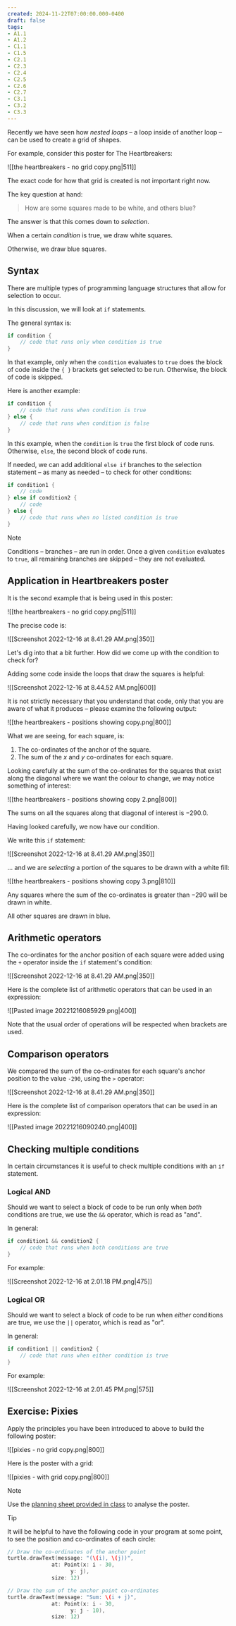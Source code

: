 ```yaml
---
created: 2024-11-22T07:00:00.000-0400
draft: false
tags:
- A1.1
- A1.2
- C1.1
- C1.5
- C2.1
- C2.3
- C2.4
- C2.5
- C2.6
- C2.7
- C3.1
- C3.2
- C3.3
---
```


Recently we have seen how *nested loops* – a loop inside of another loop – can be used to create a grid of shapes.

For example, consider this poster for The Heartbreakers:

![[the heartbreakers - no grid copy.png|511]]

The exact code for how that grid is created is not important right now.

The key question at hand:

> How are some squares made to be white, and others blue?

The answer is that this comes down to *selection*.

When a certain *condition* is true, we draw white squares.

Otherwise, we draw blue squares.

## Syntax

There are multiple types of programming language structures that allow for selection to occur.

In this discussion, we will look at `if` statements.

The general syntax is:

```swift
if condition {
	// code that runs only when condition is true
}
```

In that example, only when the `condition` evaluates to `true` does the block of code inside the `{ }` brackets get selected to be run. Otherwise, the block of code is skipped.

Here is another example:

```swift
if condition {
	// code that runs when condition is true
} else {
	// code that runs when condition is false
}
```

In this example, when the `condition` is `true` the first block of code runs. Otherwise, `else`,  the second block of code runs.

If needed, we can add additional `else if` branches to the selection statement – as many as needed – to check for other conditions:

```swift
if condition1 {
	// code
} else if condition2 {
	// code
} else {
	// code that runs when no listed condition is true
}
```

> [!NOTE]
> 
> Conditions – branches – are run in order. Once a given `condition` evaluates to `true`, all remaining branches are skipped – they are not evaluated.

## Application in Heartbreakers poster

It is the second example that is being used in this poster:

![[the heartbreakers - no grid copy.png|511]]

The precise code is:

![[Screenshot 2022-12-16 at 8.41.29 AM.png|350]]

Let's dig into that a bit further. How did we come up with the condition to check for?

Adding some code inside the loops that draw the squares is helpful:

![[Screenshot 2022-12-16 at 8.44.52 AM.png|600]]

It is not strictly necessary that you understand that code, only that you are aware of what it produces – please examine the following output:

![[the heartbreakers - positions showing copy.png|800]]

What we are seeing, for each square, is:

1. The co-ordinates of the anchor of the square.
2. The sum of the $x$ and $y$ co-ordinates for each square.

Looking carefully at the sum of the co-ordinates for the squares that exist along the diagonal where we want the colour to change, we may notice something of interest:

![[the heartbreakers - positions showing copy 2.png|800]]

The sums on all the squares along that diagonal of interest is $-290.0$.

Having looked carefully, we now have our condition.

We write this `if` statement:

![[Screenshot 2022-12-16 at 8.41.29 AM.png|350]]

... and we are *selecting* a portion of the squares to be drawn with a white fill:

![[the heartbreakers - positions showing copy 3.png|810]]

Any squares where the sum of the co-ordinates is greater than $-290$ will be drawn in white.

All other squares are drawn in blue.

## Arithmetic operators

The co-ordinates for the anchor position of each square were added using the `+` operator inside the `if` statement's condition:

![[Screenshot 2022-12-16 at 8.41.29 AM.png|350]]

Here is the complete list of arithmetic operators that can be used in an expression:

![[Pasted image 20221216085929.png|400]]

Note that the usual order of operations will be respected when brackets are used.

## Comparison operators

We compared the sum of the co-ordinates for each square's anchor position to the value `-290`, using the `>` operator:

![[Screenshot 2022-12-16 at 8.41.29 AM.png|350]]

Here is the complete list of comparison operators that can be used in an expression:

![[Pasted image 20221216090240.png|400]]

## Checking multiple conditions

In certain circumstances it is useful to check multiple conditions with an `if` statement.

### Logical AND

Should we want to select a block of code to be run only when *both* conditions are true, we use the `&&` operator, which is read as "and".

In general:

```swift
if condition1 && condition2 {
	// code that runs when both conditions are true
}
```

For example:

![[Screenshot 2022-12-16 at 2.01.18 PM.png|475]]

### Logical OR

Should we want to select a block of code to be run when *either* conditions are true, we use the `||` operator, which is read as "or".

In general:

```swift
if condition1 || condition2 {
	// code that runs when either condition is true
}
```

For example:

![[Screenshot 2022-12-16 at 2.01.45 PM.png|575]]

## Exercise: Pixies

Apply the principles you have been introduced to above to build the following poster:

![[pixies - no grid copy.png|800]]

Here is the poster with a grid:

![[pixies - with grid copy.png|800]]

> [!NOTE]
> Use the [planning sheet provided in class](https://www.russellgordon.ca/lcs/2023-24/icd2o/the_pixies_-_planning_sheet.pdf) to analyse the poster.

> [!TIP]
> It will be helpful to have the following code in your program at some point, to see the position and co-ordinates of each circle:
> ```swift
> // Draw the co-ordinates of the anchor point
> turtle.drawText(message: "(\(i), \(j))",
> 				at: Point(x: i - 30,
> 					  y: j),
> 				size: 12)
> 
> // Draw the sum of the anchor point co-ordinates
> turtle.drawText(message: "Sum: \(i + j)",
> 				at: Point(x: i - 30,
> 					  y: j - 10),
> 				size: 12)
> ```